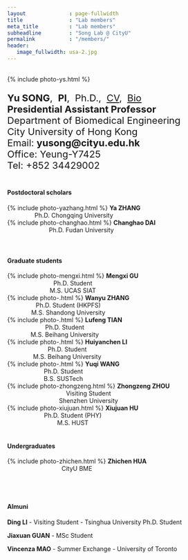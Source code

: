 ```yaml
---
layout              : page-fullwidth
title               : "Lab members"
meta_title          : "Lab members"
subheadline         : "Song Lab @ CityU"
permalink           : "/members/"
header:
   image_fullwidth: usa-2.jpg
---
```


<br>

<div class="row">
  <div class="large-4 columns">
      {% include photo-ys.html %}
  		<h7> </h7><br>  
  </div>
  <div class="large-8 columns">
    <p style="font-size:22px">
      <b>Yu SONG</b>,&nbsp;&nbsp;<b>PI</b>,&nbsp;&nbsp;Ph.D.,&nbsp;&nbsp;<u><a href="https://yusong17.github.io/mypaper/cv-yusong.pdf">CV</a></u>,&nbsp;&nbsp;<u><a href="https://yusong17.github.io/mypaper/bio.pdf">Bio</a></u><br>
      <b>Presidential Assistant Professor</b><br>
        Department of Biomedical Engineering<br>
        City University of Hong Kong<br>
      Email: <b>yusong@cityu.edu.hk</b><br>
        Office: Yeung-Y7425<br>
        Tel: +852 34429002<br>
    </p>
  </div>
</div>

#### Postdoctoral scholars

<div class="row">
  <div class="large-3 columns">
      <center>
    		{% include photo-yazhang.html %} 
        <b>Ya ZHANG</b>
       <br>
        Ph.D. Chongqing University
			</center>
  </div>
  <div class="large-3 columns">
     <center>
       {% include photo-changhao.html %}
        <b>Changhao DAI</b>
       <br>
       Ph.D. Fudan University
			</center>
  </div>
  <div class="large-3 columns">
          <center>
        <b></b><br>
			</center>
  </div>
  <div class="large-3 columns">
          <center>
        <b></b><br>
			</center>
  </div>
</div>




#### Graduate students

<div class="row">
  <div class="large-3 columns">
      <center>
    		{% include photo-mengxi.html %} 
        <b>Mengxi GU</b>
       <br>
        Ph.D. Student
        <br>
        M.S. UCAS SIAT
    </center>
  </div>
  <div class="large-3 columns">
     <center>
       {% include photo-.html %}
        <b>Wanyu ZHANG</b>
       <br>
       Ph.D. Student (HKPFS)
       <br>
       M.S. Shandong University
			</center>
  </div>
   <div class="large-3 columns">
     <center>
       {% include photo-.html %}
        <b>Lufeng TIAN</b>
       <br>
       Ph.D. Student
       <br>
       M.S. Beihang University
			</center>
  </div>
  <div class="large-3 columns">
     <center>
       {% include photo-.html %}
        <b>Huiyanchen LI</b>
       <br>
       Ph.D. Student
       <br>
       M.S. Beihang University
			</center>
  </div>
  <div class="large-3 columns">
     <center>
       {% include photo-.html %}
        <b>Yuqi WANG</b>
       <br>
       Ph.D. Student
       <br>
       B.S. SUSTech
			</center>
  </div>
  <div class="large-3 columns">
     <center>
       {% include photo-zhongzeng.html %}
        <b>Zhongzeng ZHOU</b>
       <br>
       Visiting Student
       <br>
       Shenzhen University
			</center>
  </div>
  <div class="large-3 columns">
     <center>
       {% include photo-xiujuan.html %}
        <b>Xiujuan HU</b>
       <br>
       Ph.D. Student (PHY)
       <br>
       M.S. HUST
			</center>
  </div>
  <div class="large-3 columns">
          <center>
        <b></b><br>
			</center>
  </div>
</div>





#### Undergraduates

<div class="row">
  <div class="large-3 columns">
      <center>
    		{% include photo-zhichen.html %} 
        <b>Zhichen HUA</b>
       <br>
        CityU BME
			</center>
  </div>
  <div class="large-3 columns">
          <center>
            <b></b><br>
			</center>
  </div>
  <div class="large-3 columns">
          <center>
        <b></b><br>
			</center>
  </div>
  <div class="large-3 columns">
          <center>
        <b></b><br>
			</center>
  </div>
</div>

#### Almuni

**Ding LI** - Visiting Student - Tsinghua University Ph.D. Student

**Jiaxuan GUAN** - MSc Student

**Vincenza MAO** - Summer Exchange - University of Toronto
